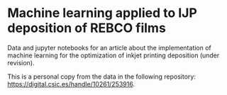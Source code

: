 # Machine learning applied to IJP deposition of REBCO films
Data and jupyter notebooks for an article about the implementation of machine learning for the optimization of inkjet printing deposition (under revision).

This is a personal copy from the data in the following repository: https://digital.csic.es/handle/10261/253916.
